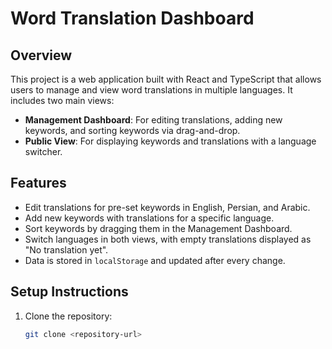 # Word Translation Dashboard

## Overview
This project is a web application built with React and TypeScript that allows users to manage and view word translations in multiple languages. It includes two main views:
- **Management Dashboard**: For editing translations, adding new keywords, and sorting keywords via drag-and-drop.
- **Public View**: For displaying keywords and translations with a language switcher.

## Features
- Edit translations for pre-set keywords in English, Persian, and Arabic.
- Add new keywords with translations for a specific language.
- Sort keywords by dragging them in the Management Dashboard.
- Switch languages in both views, with empty translations displayed as "No translation yet".
- Data is stored in `localStorage` and updated after every change.

## Setup Instructions
1. Clone the repository:
   ```bash
   git clone <repository-url>